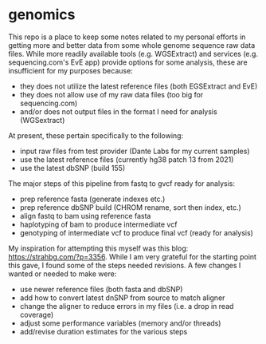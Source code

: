 # genomics
This repo is a place to keep some notes related to my personal efforts in getting more and better data from some whole genome sequence raw data files.  While more readily available tools (e.g. WGSExtract) and services (e.g. sequencing.com's EvE app) provide options for some analysis, these are insufficient for my purposes because:
- they does not utilize the latest reference files (both EGSExtract and EvE)
- they does not allow use of my raw data files (too big for sequencing.com)
- and/or does not output files in the format I need for analysis (WGSextract)

At present, these pertain specifically to the following:
- input raw files from test provider (Dante Labs for my current samples)
- use the latest reference files (currently hg38 patch 13 from 2021)
- use the latest dbSNP (build 155)

The major steps of this pipeline from fastq to gvcf ready for analysis:
- prep reference fasta (generate indexes etc.)
- prep reference dbSNP build (CHROM rename, sort then index, etc.)
- align fastq to bam using reference fasta
- haplotyping of bam to produce intermediate vcf
- genotyping of intermediate vcf to produce final vcf (ready for analysis)

My inspiration for attempting this myself was this blog:
https://strahbg.com/?p=3356.  While I am very grateful for the starting point this gave, I found some of the steps needed revisions. A few changes I wanted or needed to make were:
- use newer reference files (both fasta and dbSNP)
- add how to convert latest dnSNP from source to match aligner
- change the aligner to reduce errors in my files (i.e. a drop in read coverage)
- adjust some performance variables (memory and/or threads)
- add/revise duration estimates for the various steps
